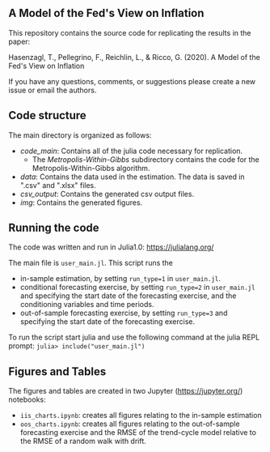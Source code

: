 ## A Model of the Fed's View on Inflation

This repository contains the source code for replicating the results in the paper:

Hasenzagl, T., Pellegrino, F., Reichlin, L., & Ricco, G. (2020). A Model of the Fed's View on Inflation

If you have any questions, comments, or suggestions please create a new issue or email the authors. 

## Code structure
The main directory is organized as follows:

* *code_main*: Contains all of the julia code necessary for replication.
    + The *Metropolis-Within-Gibbs* subdirectory contains the code for the Metropolis-Within-Gibbs algorithm.
* *data*: Contains the data used in the estimation. The data is saved in ".csv" and ".xlsx" files. 
* *csv_output*: Contains the generated csv output files.   
* *img*: Contains the generated figures.

## Running the code

The code was written and run in Julia1.0: https://julialang.org/

The main file is `user_main.jl`. This script runs the

* in-sample estimation, by setting `run_type=1` in `user_main.jl`.
* conditional forecasting exercise, by setting `run_type=2` in `user_main.jl` and specifying the start date of the forecasting exercise, and the conditioning variables and time periods. 
* out-of-sample forecasting exercise, by setting `run_type=3` and specifying the start date of the forecasting exercise.

To run the script start julia and use the following command at the julia REPL prompt: `julia> include("user_main.jl")`

## Figures and Tables

The figures and tables are created in two Jupyter (https://jupyter.org/) notebooks:

* `iis_charts.ipynb`: creates all figures relating to the in-sample estimation
* `oos_charts.ipynb`: creates all figures relating to the out-of-sample forecasting exercise and the RMSE of the trend-cycle model relative to the RMSE of a random walk with drift. 
